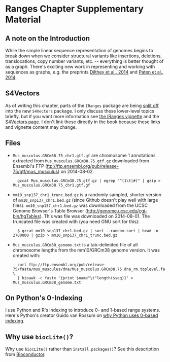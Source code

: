 # Ranges Chapter Supplementary Material

## A note on the Introduction

While the simple linear sequence representation of genomes begins to break down
when we consider structural variants like insertions, deletions,
translocations, copy number variants, etc. -- everything is better thought of
as a graph. There's exciting new work in representing and working with
sequences as graphs, e.g. the preprints [Dilthey et al.,
2014](http://biorxiv.org/content/early/2014/07/08/006973) and [Paten et al.,
2014](http://arxiv.org/abs/1404.5010).

## S4Vectors

As of writing this chapter, parts of the `IRanges` package are being [split
off](https://stat.ethz.ch/pipermail/bioc-devel/2014-April/005580.html) into the
new `S4Vectors` package. I only discuss these lower-level topics briefly, but
if you want more information see [the IRanges
vignette](http://bioconductor.org/packages/release/bioc/vignettes/IRanges/inst/doc/IRangesOverview.pdf)
and the [S4Vectors
page](http://www.bioconductor.org/packages/release/bioc/html/S4Vectors.html). I
don't link these directly in the book because these links and vignette content
may change.

## Files

- `Mus_musculus.GRCm38.75_chr1.gtf.gf` are chromosome 1 annotations extracted
  from `Mus_musculus.GRCm38.75.gtf.gz` downloaded from Ensembl's FTP
(ftp://ftp.ensembl.org/pub/release-75/gtf/mus_musculus) on 2014-08-02.

        gzcat Mus_musculus.GRCm38.75.gtf.gz | egrep "^(1\t|#)" | gzip > Mus_musculus.GRCm38.75_chr1.gtf.gf

- `mm10_snp137_chr1_trunc.bed.gz` is a randomly sampled, shorter version of
  `mm10_snp137_chr1.bed.gz` (since Github doesn't play well with large files).
`mm10_snp137_chr1.bed.gz` was downloaded from the UCSC Genome Browser's Table
Browser (http://genome.ucsc.edu/cgi-bin/hgTables). This was file was downloaded
on 2014-08-01. The truncated file was created with (you need GNU sort for this):

        $ gzcat mm10_snp137_chr1.bed.gz | sort --random-sort | head -n 2700000 | gzip > mm10_snp137_chr1_trunc.bed.gz



- `Mus_musculus.GRCm38_genome.txt` is a tab-delimited file of all chromosome
  lengths from the mm10/GRCm38 genome version. It was created with:

        curl ftp://ftp.ensembl.org/pub/release-75/fasta/mus_musculus/dna/Mus_musculus.GRCm38.75.dna_rm.toplevel.fa.gz \
        | bioawk -c fastx '{print $name"\t"length($seq)}' > Mus_musculus.GRCm38_genome.txt

## On Python's 0-Indexing

I use Python and R's indexing to introduce 0- and 1-based range systems. Here's
Python's creator Guido van Rossum on [why Python uses 0-based
indexing](http://python-history.blogspot.com/2013/10/why-python-uses-0-based-indexing.html).

## Why use `biocLite()`?

Why use `biocLite()` rather than `install.packages()`? See this description
from [Bioconductor](http://www.bioconductor.org/install/#why-biocLite).
